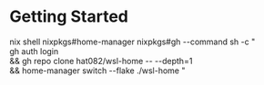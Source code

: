 # Getting Started

nix shell nixpkgs#home-manager nixpkgs#gh --command sh -c "\
gh auth login \
&& gh repo clone hat082/wsl-home -- --depth=1 \
&& home-manager switch --flake ./wsl-home "
